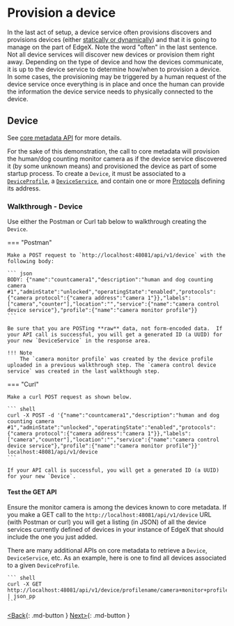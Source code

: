 # Provision a device

In the last act of setup, a device service often provisions discovers and
provisions devices (either [statically or dynamically](../microservices/device/Ch-DeviceServices.md#device-discovery-and-provision-watchers)) and that it is going to manage on the part of
EdgeX. Note the word "often" in the last sentence. Not all device
services will discover new devices or provision them right away.
Depending on the type of device and how the devices communicate, it is
up to the device service to determine how/when to provision a device. In
some cases, the provisioning may be triggered by a human request of
the device service once everything is in place and once the human can
provide the information the device service needs to physically connected
to the device.

## Device

See [core metadata API](https://app.swaggerhub.com/apis-docs/EdgeXFoundry1/core-metadata/1.2.0) for more details.

For the sake of this demonstration, the call to core metadata will
provision the human/dog counting monitor camera as if the device service
discovered it (by some unknown means) and provisioned the device as part
of some startup process. To create a `Device`, it must be associated to a
[`DeviceProfile`](./Ch-WalkthroughDeviceProfile.md), a
[`DeviceService`](./Ch-WalkthroughDeviceService.md), and
contain one or more [Protocols](./Ch-WalkthroughData.md#addressables)
defining its address. 

### Walkthrough - Device

Use either the Postman or Curl tab below to walkthrough creating the `Device`.

=== "Postman"

    Make a POST request to `http://localhost:48081/api/v1/device` with the following body:

    ``` json
    BODY: {"name":"countcamera1","description":"human and dog counting camera #1","adminState":"unlocked","operatingState":"enabled","protocols":{"camera protocol":{"camera address":"camera 1"}},"labels": ["camera","counter"],"location":"","service":{"name":"camera control device service"},"profile":{"name":"camera monitor profile"}}
    ```

    Be sure that you are POSTing **raw** data, not form-encoded data.  If your API call is successful, you will get a generated ID (a UUID) for your new `DeviceService` in the response area.

    !!! Note
        The `camera monitor profile` was created by the device profile uploaded in a previous walkthrough step. The `camera control device service` was created in the last walkthough step.

=== "Curl"

    Make a curl POST request as shown below.

    ``` shell
    curl -X POST -d '{"name":"countcamera1","description":"human and dog counting camera #1","adminState":"unlocked","operatingState":"enabled","protocols":{"camera protocol":{"camera address":"camera 1"}},"labels": ["camera","counter"],"location":"","service":{"name":"camera control device service"},"profile":{"name":"camera monitor profile"}}' localhost:48081/api/v1/device
    ```

    If your API call is successful, you will get a generated ID (a UUID) for your new `Device`.

#### Test the GET API

Ensure the monitor camera is among the devices known to core metadata.  If you make a GET call to the `http://localhost:48081/api/v1/device` URL (with Postman or curl) you will get a listing (in JSON) of all the device services currently defined of devices in your instance of EdgeX that should include the one you just added.

There are many additional APIs on core metadata to retrieve a `Device`, `DeviceService`, etc. As an example, here is one to find
all devices associated to a given `DeviceProfile`.

    ``` shell
    curl -X GET http://localhost:48081/api/v1/device/profilename/camera+monitor+profile | json_pp
    ```

[<Back](Ch-WalkthroughDeviceService.md){: .md-button } [Next>](Ch-WalkthroughCommands.md){: .md-button }
